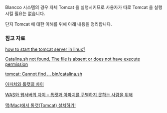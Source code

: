 Blancco 시스템의 경우 자체 Tomcat 을 실행시키므로 사용자가 따로 Tomcat 을 실행시킬 필요는 없습니다. 

단지 Tomcat 에 대한 이해를 위해 아래 내용을 정리합니다.

### 참고 자료

[how to start the tomcat server in linux?](http://stackoverflow.com/questions/19852730/how-to-start-the-tomcat-server-in-linux)

[Catalina.sh not found, The file is absent or does not have execute permission](http://askubuntu.com/questions/790186/catalina-sh-not-found-the-file-is-absent-or-does-not-have-execute-permission)

[tomcat: Cannot find ... bin/catalina.sh](http://westzero.tistory.com/52)

[아파치와 톰캣의 차이](http://limmmee.tistory.com/4)

[WAS와 웹서버의 차이 – 톰캣과 아파치를 구별하지 못하는 사람을 위해](http://sungbine.github.io/tech/post/2015/02/15/tomcat과%20apache의%20연동.html)

[맥(Mac)에서 톰캣(Tomcat) 설치하기!](http://www.silverwolf.co.kr/tomcat/8637)